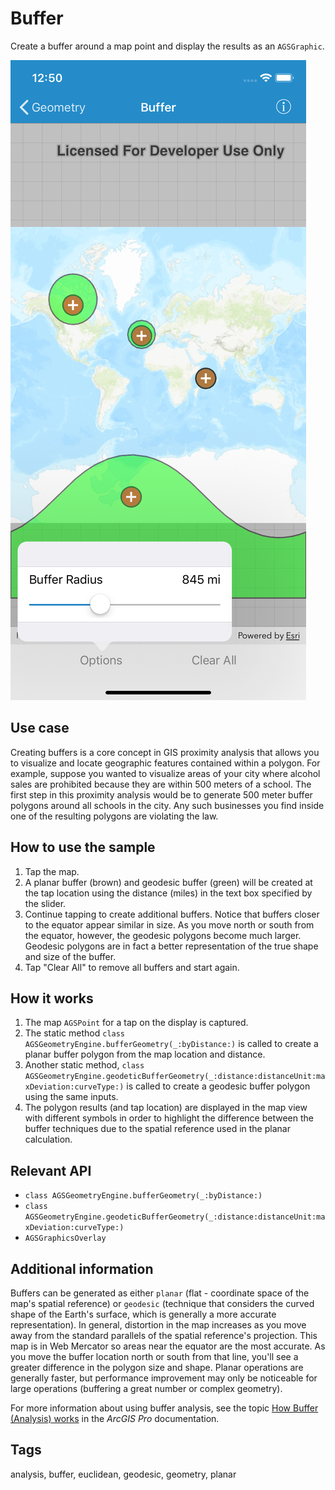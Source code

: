 # Buffer

Create a buffer around a map point and display the results as an `AGSGraphic`.

![Image of Buffer](image1.png)

## Use case

Creating buffers is a core concept in GIS proximity analysis that allows you to visualize and locate geographic features contained within a polygon. For example, suppose you wanted to visualize areas of your city where alcohol sales are prohibited because they are within 500 meters of a school. The first step in this proximity analysis would be to generate 500 meter buffer polygons around all schools in the city. Any such businesses you find inside one of the resulting polygons are violating the law.

## How to use the sample

1. Tap the map.
2. A planar buffer (brown) and geodesic buffer (green) will be created at the tap location using the distance (miles) in the text box specified by the slider.
3. Continue tapping to create additional buffers. Notice that buffers closer to the equator appear similar in size. As you move north or south from the equator, however, the geodesic polygons become much larger. Geodesic polygons are in fact a better representation of the true shape and size of the buffer.
4. Tap "Clear All" to remove all buffers and start again.

## How it works

1. The map `AGSPoint` for a tap on the display is captured.
2. The static method `class AGSGeometryEngine.bufferGeometry(_:byDistance:)` is called to create a planar buffer polygon from the map location and distance.
3. Another static method, `class AGSGeometryEngine.geodeticBufferGeometry(_:distance:distanceUnit:maxDeviation:curveType:)` is called to create a geodesic buffer polygon using the same inputs.
4. The polygon results (and tap location) are displayed in the map view with different symbols in order to highlight the difference between the buffer techniques due to the spatial reference used in the planar calculation.

## Relevant API

* `class AGSGeometryEngine.bufferGeometry(_:byDistance:)`
* `class AGSGeometryEngine.geodeticBufferGeometry(_:distance:distanceUnit:maxDeviation:curveType:)`
* `AGSGraphicsOverlay`

## Additional information

Buffers can be generated as either `planar` (flat - coordinate space of the map's spatial reference) or `geodesic` (technique that considers the curved shape of the Earth's surface, which is generally a more accurate representation). In general, distortion in the map increases as you move away from the standard parallels of the spatial reference's projection. This map is in Web Mercator so areas near the equator are the most accurate. As you move the buffer location north or south from that line, you'll see a greater difference in the polygon size and shape. Planar operations are generally faster, but performance improvement may only be noticeable for large operations (buffering a great number or complex geometry).

For more information about using buffer analysis, see the topic [How Buffer (Analysis) works](https://pro.arcgis.com/en/pro-app/tool-reference/analysis/how-buffer-analysis-works.htm) in the *ArcGIS Pro* documentation.  

## Tags

analysis, buffer, euclidean, geodesic, geometry, planar